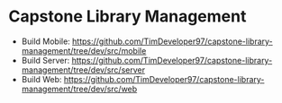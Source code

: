 # Capstone Library Management

- Build Mobile: https://github.com/TimDeveloper97/capstone-library-management/tree/dev/src/mobile
- Build Server: https://github.com/TimDeveloper97/capstone-library-management/tree/dev/src/server
- Build Web: https://github.com/TimDeveloper97/capstone-library-management/tree/dev/src/web

